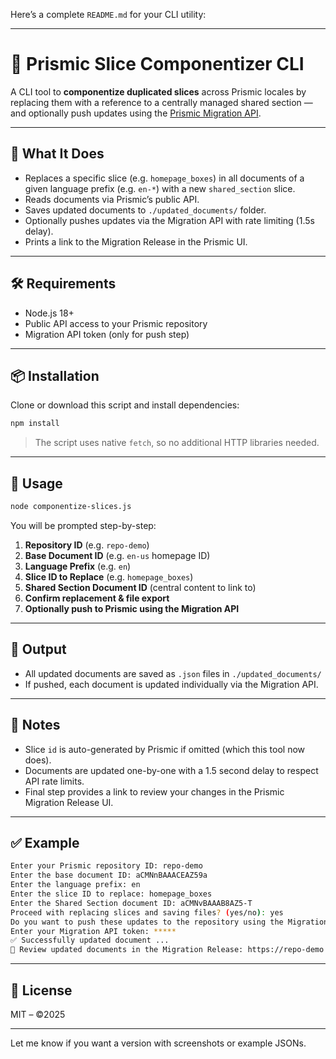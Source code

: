 Here’s a complete `README.md` for your CLI utility:

---

# 🧩 Prismic Slice Componentizer CLI

A CLI tool to **componentize duplicated slices** across Prismic locales by replacing them with a reference to a centrally managed shared section — and optionally push updates using the [Prismic Migration API](https://prismic.io/docs/migration-api).

---

## 🚀 What It Does

* Replaces a specific slice (e.g. `homepage_boxes`) in all documents of a given language prefix (e.g. `en-*`) with a new `shared_section` slice.
* Reads documents via Prismic’s public API.
* Saves updated documents to `./updated_documents/` folder.
* Optionally pushes updates via the Migration API with rate limiting (1.5s delay).
* Prints a link to the Migration Release in the Prismic UI.

---

## 🛠 Requirements

* Node.js 18+
* Public API access to your Prismic repository
* Migration API token (only for push step)

---

## 📦 Installation

Clone or download this script and install dependencies:

```bash
npm install
```

> The script uses native `fetch`, so no additional HTTP libraries needed.

---

## 🧪 Usage

```bash
node componentize-slices.js
```

You will be prompted step-by-step:

1. **Repository ID** (e.g. `repo-demo`)
2. **Base Document ID** (e.g. `en-us` homepage ID)
3. **Language Prefix** (e.g. `en`)
4. **Slice ID to Replace** (e.g. `homepage_boxes`)
5. **Shared Section Document ID** (central content to link to)
6. **Confirm replacement & file export**
7. **Optionally push to Prismic using the Migration API**

---

## 📁 Output

* All updated documents are saved as `.json` files in `./updated_documents/`
* If pushed, each document is updated individually via the Migration API.

---

## 🧷 Notes

* Slice `id` is auto-generated by Prismic if omitted (which this tool now does).
* Documents are updated one-by-one with a 1.5 second delay to respect API rate limits.
* Final step provides a link to review your changes in the Prismic Migration Release UI.

---

## ✅ Example

```bash
Enter your Prismic repository ID: repo-demo
Enter the base document ID: aCMNnBAAACEAZ59a
Enter the language prefix: en
Enter the slice ID to replace: homepage_boxes
Enter the Shared Section document ID: aCMNvBAAAB8AZ5-T
Proceed with replacing slices and saving files? (yes/no): yes
Do you want to push these updates to the repository using the Migration API? (yes/no): yes
Enter your Migration API token: *****
✅ Successfully updated document ...
📎 Review updated documents in the Migration Release: https://repo-demo.prismic.io/builder/migration
```

---

## 📄 License

MIT – ©2025

---

Let me know if you want a version with screenshots or example JSONs.
